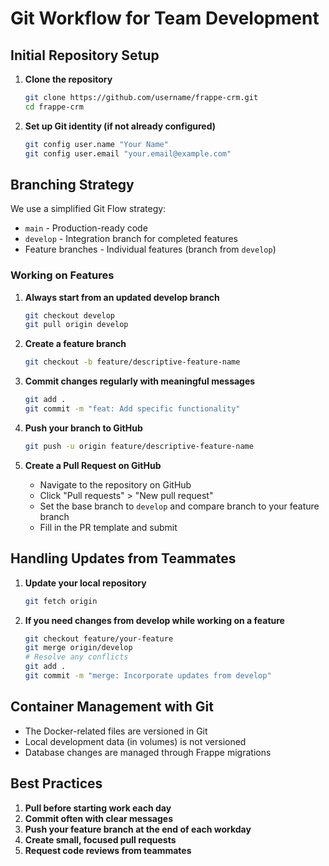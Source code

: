 # Git Workflow for Team Development

## Initial Repository Setup

1. **Clone the repository**
   ```bash
   git clone https://github.com/username/frappe-crm.git
   cd frappe-crm
   ```

2. **Set up Git identity (if not already configured)**
   ```bash
   git config user.name "Your Name"
   git config user.email "your.email@example.com"
   ```

## Branching Strategy

We use a simplified Git Flow strategy:

- `main` - Production-ready code
- `develop` - Integration branch for completed features
- Feature branches - Individual features (branch from `develop`)

### Working on Features

1. **Always start from an updated develop branch**
   ```bash
   git checkout develop
   git pull origin develop
   ```

2. **Create a feature branch**
   ```bash
   git checkout -b feature/descriptive-feature-name
   ```

3. **Commit changes regularly with meaningful messages**
   ```bash
   git add .
   git commit -m "feat: Add specific functionality"
   ```

4. **Push your branch to GitHub**
   ```bash
   git push -u origin feature/descriptive-feature-name
   ```

5. **Create a Pull Request on GitHub**
   - Navigate to the repository on GitHub
   - Click "Pull requests" > "New pull request"
   - Set the base branch to `develop` and compare branch to your feature branch
   - Fill in the PR template and submit

## Handling Updates from Teammates

1. **Update your local repository**
   ```bash
   git fetch origin
   ```

2. **If you need changes from develop while working on a feature**
   ```bash
   git checkout feature/your-feature
   git merge origin/develop
   # Resolve any conflicts
   git add .
   git commit -m "merge: Incorporate updates from develop"
   ```

## Container Management with Git

- The Docker-related files are versioned in Git
- Local development data (in volumes) is not versioned
- Database changes are managed through Frappe migrations

## Best Practices

1. **Pull before starting work each day**
2. **Commit often with clear messages**
3. **Push your feature branch at the end of each workday**
4. **Create small, focused pull requests**
5. **Request code reviews from teammates**
